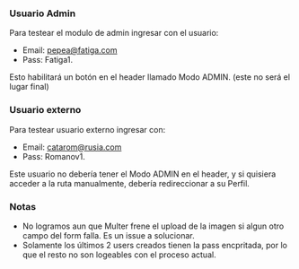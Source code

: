 ### Usuario Admin
Para testear el modulo de admin ingresar con el usuario:
- Email: pepea@fatiga.com
- Pass: Fatiga1.

Esto habilitará un botón en el header llamado Modo ADMIN. (este no será el lugar final)

### Usuario externo
Para testear usuario externo ingresar con:
- Email: catarom@rusia.com
- Pass: Romanov1.

Este usuario no debería tener el Modo ADMIN en el header, y si quisiera acceder a la ruta manualmente, debería redireccionar a su Perfil. 

### Notas
- No logramos aun que Multer frene el upload de la imagen si algun otro campo del form falla. Es un issue a solucionar.
- Solamente los últimos 2 users creados tienen la pass encpritada, por lo que el resto no son logeables con el proceso actual.